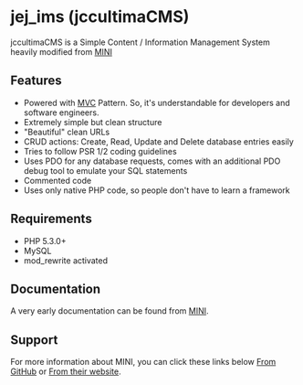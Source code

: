 # jej_ims (jccultimaCMS)

jccultimaCMS is a Simple Content / Information Management System heavily modified from [MINI](http://www.php-mini.com)

## Features

- Powered with [MVC](https://en.wikipedia.org/wiki/Model-view-controller) Pattern. So, it's understandable for developers and software engineers.
- Extremely simple but clean structure
- "Beautiful" clean URLs
- CRUD actions: Create, Read, Update and Delete database entries easily
- Tries to follow PSR 1/2 coding guidelines
- Uses PDO for any database requests, comes with an additional PDO debug tool to emulate your SQL statements
- Commented code
- Uses only native PHP code, so people don't have to learn a framework

## Requirements

- PHP 5.3.0+
- MySQL
- mod_rewrite activated

## Documentation

A very early documentation can be found from [MINI](http://php-mini.com/documentation/).

## Support

For more information about MINI, you can click these links below
[From GitHub](https://www.github.com/panique/mini) or [From their website](http://www.php-mini.com/).